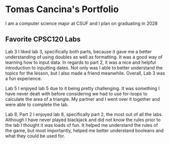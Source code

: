 
# Tomas Cancina's Portfolio

I am a computer science major at CSUF and I plan on graduating in 2028

## Favorite CPSC120 Labs

Lab 3 
I liked lab 3, specifically both parts, because it gave me a better understanding of using doubles as well as formatting. It was a good way of learning how to input data. In regards to part 2, it was a nice and helpful introduction to inputting dates. Not only was I able to better understand the topics for the lesson, but I also made a friend meanwhile. Overall, Lab 3 was a fun experience. 

Lab 5
I enjoyed lab 5 due to it being pretty challenging. It was something I have never dealt with before considering we had to use for-loops to calculate the area of a triangle. My partner and I went over it together and were able to complete the lab. 

Lab 8, Part 2
I enjoyed lab 8, specifically part 2, the most out of all the labs. Although I have never played blackjack and did not know the rules prior to the lab I thought it was loads of fun. It helped me understand the rules of the game, but most importantly, helped me better understand booleans and what they could be used for. 
